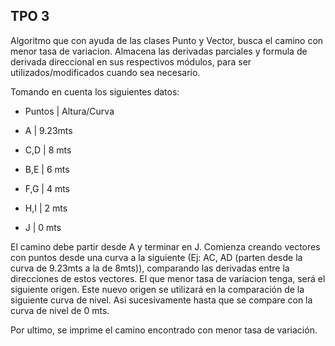 ## TPO 3

Algoritmo que con ayuda de las clases Punto y Vector, busca el camino con menor tasa de variacion.
Almacena las derivadas parciales y formula de derivada direccional en sus respectivos módulos, para ser utilizados/modificados cuando sea necesario.

Tomando en cuenta los siguientes datos:
- Puntos | Altura/Curva

- A      | 9.23mts

- C,D    | 8 mts

- B,E    | 6 mts

- F,G    | 4 mts

- H,I    | 2 mts

- J      | 0 mts

El camino debe partir desde A y terminar en J. 
Comienza creando vectores con puntos desde una curva a la siguiente (Ej: AC, AD (parten desde la curva de 9.23mts a la de 8mts)), comparando las derivadas entre la direcciones de estos vectores.
El que menor tasa de variacion tenga, será el siguiente origen.
Este nuevo origen se utilizará en la comparación de la siguiente curva de nivel.
Asi sucesivamente hasta que se compare con la curva de nivel de 0 mts.

Por ultimo, se imprime el camino encontrado con menor tasa de variación.
